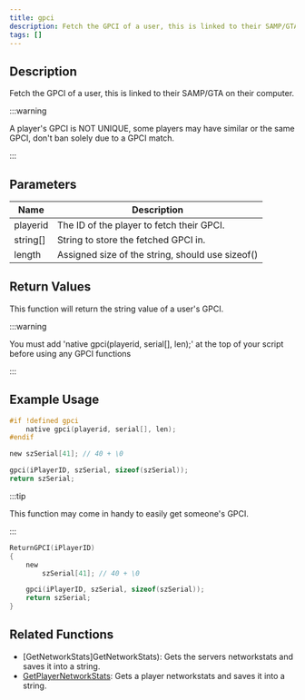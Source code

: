 ```yaml
---
title: gpci
description: Fetch the GPCI of a user, this is linked to their SAMP/GTA on their computer.
tags: []
---
```


<LowercaseNote />

## Description

Fetch the GPCI of a user, this is linked to their SAMP/GTA on their computer.

:::warning

A player's GPCI is NOT UNIQUE, some players may have similar or the same GPCI, don't ban solely due to a GPCI match.

:::

## Parameters

| Name     | Description                                      |
| -------- | ------------------------------------------------ |
| playerid | The ID of the player to fetch their GPCI.        |
| string[] | String to store the fetched GPCI in.             |
| length   | Assigned size of the string, should use sizeof() |

## Return Values

This function will return the string value of a user's GPCI.

:::warning

You must add 'native gpci(playerid, serial[], len);' at the top of your script before using any GPCI functions

:::

## Example Usage

```c
#if !defined gpci
    native gpci(playerid, serial[], len);
#endif

new szSerial[41]; // 40 + \0

gpci(iPlayerID, szSerial, sizeof(szSerial));
return szSerial;
```

:::tip

This function may come in handy to easily get someone's GPCI.

:::

```c
ReturnGPCI(iPlayerID)
{
    new
        szSerial[41]; // 40 + \0

    gpci(iPlayerID, szSerial, sizeof(szSerial));
    return szSerial;
}
```

## Related Functions

- [GetNetworkStats]GetNetworkStats): Gets the servers networkstats and saves it into a string.
- [GetPlayerNetworkStats](GetPlayerNetworkStats): Gets a player networkstats and saves it into a string.

